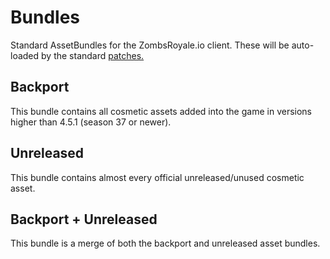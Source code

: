 # Bundles
Standard AssetBundles for the ZombsRoyale.io client. These will be auto-loaded by the standard [patches.](https://github.com/ZRprivateServer/ZRprivateServer)

## Backport
This bundle contains all cosmetic assets added into the game in versions higher than 4.5.1 (season 37 or newer).

## Unreleased
This bundle contains almost every official unreleased/unused cosmetic asset.

## Backport + Unreleased
This bundle is a merge of both the backport and unreleased asset bundles.
